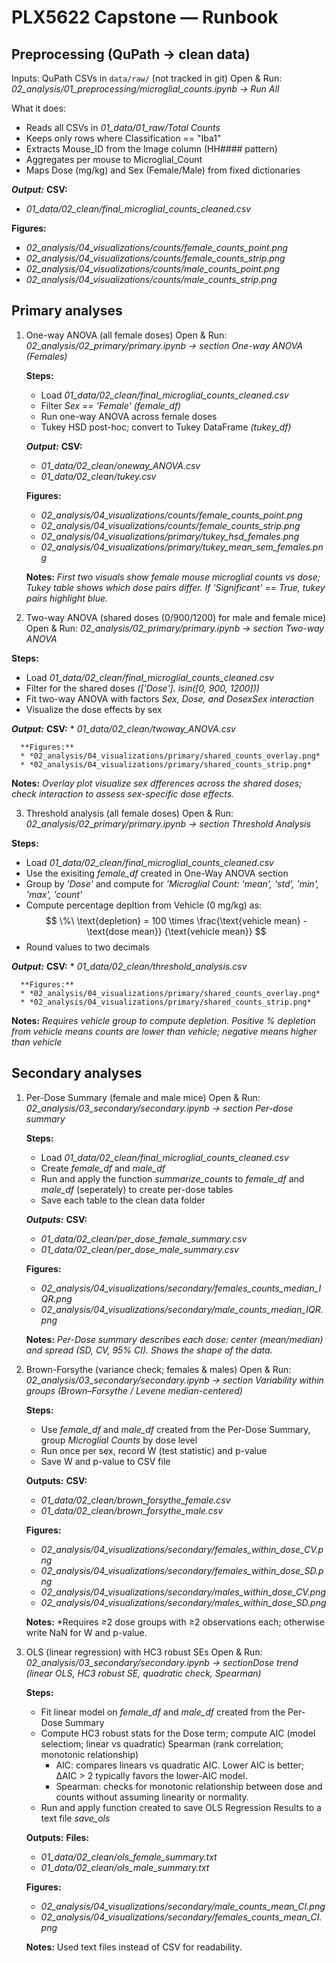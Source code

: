 # PLX5622 Capstone — Runbook

## Preprocessing (QuPath → clean data)
Inputs: QuPath CSVs in `data/raw/` (not tracked in git)
Open & Run: *02_analysis/01_preprocessing/microglial_counts.ipynb → Run All*

What it does:
* Reads all CSVs in *01_data/01_raw/Total Counts*
* Keeps only rows where Classification == "Iba1"
* Extracts Mouse_ID from the Image column (HH#### pattern)
* Aggregates per mouse to Microglial_Count
* Maps Dose (mg/kg) and Sex (Female/Male) from fixed dictionaries

***Output:***
**CSV:**
* *01_data/02_clean/final_microglial_counts_cleaned.csv*

**Figures:**
* *02_analysis/04_visualizations/counts/female_counts_point.png*
* *02_analysis/04_visualizations/counts/female_counts_strip.png*
* *02_analysis/04_visualizations/counts/male_counts_point.png*
* *02_analysis/04_visualizations/counts/male_counts_strip.png*

## Primary analyses
1) One-way ANOVA (all female doses)
   Open & Run: *02_analysis/02_primary/primary.ipynb → section One-way ANOVA (Females)*

   **Steps:**
   * Load *01_data/02_clean/final_microglial_counts_cleaned.csv*
   * Filter *Sex == 'Female' (female_df)* 
   * Run one-way ANOVA across female doses
   * Tukey HSD post-hoc; convert to Tukey DataFrame *(tukey_df)*

   ***Output:***
      **CSV:**
      * *01_data/02_clean/oneway_ANOVA.csv*
      * *01_data/02_clean/tukey.csv*
   
      **Figures:**
      * *02_analysis/04_visualizations/counts/female_counts_point.png*
      * *02_analysis/04_visualizations/counts/female_counts_strip.png*
      * *02_analysis/04_visualizations/primary/tukey_hsd_females.png*
      * *02_analysis/04_visualizations/primary/tukey_mean_sem_females.png*

   **Notes:** *First two visuals show female mouse microglial counts vs dose; Tukey table shows which dose pairs differ. If 'Significant' == True, tukey pairs highlight blue.*

2) Two-way ANOVA (shared doses (0/900/1200) for male and female mice)
   Open & Run: *02_analysis/02_primary/primary.ipynb → section Two-way ANOVA*
  
  **Steps:**
   * Load *01_data/02_clean/final_microglial_counts_cleaned.csv*
   * Filter for the shared doses *(['Dose']. isin([0, 900, 1200]))*
   * Fit two-way ANOVA with factors *Sex, Dose, and DosexSex interaction*
   * Visualize the dose effects by sex 
   
   ***Output:***
      **CSV:**
      * *01_data/02_clean/twoway_ANOVA.csv*

      **Figures:**
      * *02_analysis/04_visualizations/primary/shared_counts_overlay.png*
      * *02_analysis/04_visualizations/primary/shared_counts_strip.png*

   **Notes:** *Overlay plot visualize sex dfferences across the shared doses; check interaction to assess sex-specific dose effects.*

3) Threshold analysis (all female doses)
   Open & Run: *02_analysis/02_primary/primary.ipynb → section Threshold Analysis*
  
  **Steps:**
   * Load *01_data/02_clean/final_microglial_counts_cleaned.csv*
   * Use the exisiting *female_df* created in One-Way ANOVA section
   * Group by *'Dose'* and compute for *'Microglial Count: 'mean', 'std', 'min', 'max', 'count'*
   * Compute percentage depltion from Vehicle (0 mg/kg) as:
   $$ 
   \%\ \text{depletion} = 100 \times \frac{\text{vehicle mean} - \text{dose mean}} {\text{vehicle mean}}
   $$
   * Round values to two decimals

   ***Output:***
      **CSV:**
      * *01_data/02_clean/threshold_analysis.csv*

      **Figures:**
      * *02_analysis/04_visualizations/primary/shared_counts_overlay.png*
      * *02_analysis/04_visualizations/primary/shared_counts_strip.png* 
   
   **Notes:** *Requires vehicle group to compute depletion. Positive % depletion from vehicle means counts are lower than vehicle; negative means higher than vehicle*


## Secondary analyses
1) Per-Dose Summary (female and male mice)
   Open & Run: *02_analysis/03_secondary/secondary.ipynb → section Per-dose summary*

   **Steps:**
   * Load *01_data/02_clean/final_microglial_counts_cleaned.csv*
   * Create *female_df* and *male_df*
   * Run and apply the function *summarize_counts* to *female_df* and *male_df* (seperately) to create per-dose tables
   * Save each table to the clean data folder

   ***Outputs:***
      **CSV:**
      * *01_data/02_clean/per_dose_female_summary.csv*
      * *01_data/02_clean/per_dose_male_summary.csv*

      **Figures:**
      * *02_analysis/04_visualizations/secondary/females_counts_median_IQR.png*
      * *02_analysis/04_visualizations/secondary/male_counts_median_IQR.png*

   **Notes:** *Per-Dose summary describes each dose: center (mean/median) and spread (SD, CV, 95% CI). Shows the shape of the data.*

2) Brown-Forsythe (variance check; females & males)
   Open & Run: *02_analysis/03_secondary/secondary.ipynb → section Variability within groups (Brown–Forsythe / Levene median-centered)* 

   **Steps:**
   * Use *female_df* and *male_df* created from the Per-Dose Summary, group *Microglial Counts* by dose level
   * Run once per sex, record W (test statistic) and p-value
   * Save W and p-value to CSV file

   **Outputs:**
      **CSV:**
      * *01_data/02_clean/brown_forsythe_female.csv*
      * *01_data/02_clean/brown_forsythe_male.csv*

      **Figures:**
      * *02_analysis/04_visualizations/secondary/females_within_dose_CV.png*
      * *02_analysis/04_visualizations/secondary/females_within_dose_SD.png*
      * *02_analysis/04_visualizations/secondary/males_within_dose_CV.png*
      * *02_analysis/04_visualizations/secondary/males_within_dose_SD.png*

   **Notes:** *Requires ≥2 dose groups with ≥2 observations each; otherwise write NaN for W and p-value.

3) OLS (linear regression) with HC3 robust SEs
   Open & Run: *02_analysis/03_secondary/secondary.ipynb → sectionDose trend (linear OLS, HC3 robust SE, quadratic check, Spearman)* 

   **Steps:**
   * Fit linear model on *female_df* and *male_df* created from the Per-Dose Summary
   * Compute HC3 robust stats for the Dose term; compute AIC (model selectiom; linear vs quadratic) Spearman (rank correlation; monotonic relationship)
      * AIC: compares linears vs quadratic AIC. Lower AIC is better; ΔAIC > 2 typically favors the lower-AIC model.
      * Spearman: checks for monotonic relationship between dose and counts without assuming linearity or normality.
   * Run and apply function created to save OLS Regression Results to a text file *save_ols*

   **Outputs:**
      **Files:**
      * *01_data/02_clean/ols_female_summary.txt*
      * *01_data/02_clean/ols_male_summary.txt*

      **Figures:**
      * *02_analysis/04_visualizations/secondary/male_counts_mean_CI.png*
      * *02_analysis/04_visualizations/secondary/females_counts_mean_CI.png*

   **Notes:** Used text files instead of CSV for readability.